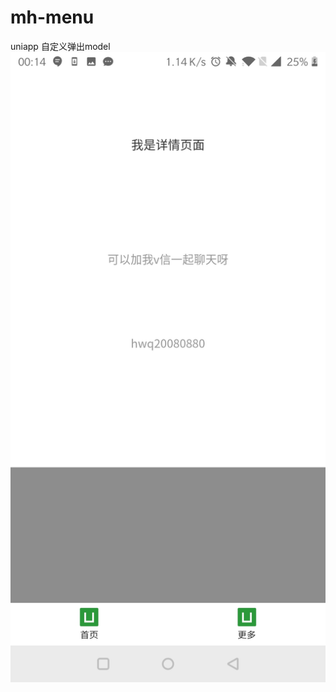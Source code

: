 # mh-menu
uniapp 自定义弹出model
![Image text](https://github.com/hwq992689548/mh-menu/blob/master/1481553962680_.pic.jpg?raw=true)



